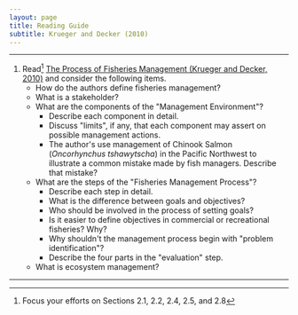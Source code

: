 ```yaml
---
layout: page
title: Reading Guide
subtitle: Krueger and Decker (2010)
---
```


----

1. Read[^1] [The Process of Fisheries Management (Krueger and Decker, 2010)](KruegerDecker_2010_Process.pdf) and consider the following items.
    * How do the authors define fisheries management?
    * What is a stakeholder?
    * What are the components of the "Management Environment"?
        * Describe each component in detail.
        * Discuss "limits", if any, that each component may assert on possible management actions.
        * The author's use management of Chinook Salmon (*Oncorhynchus tshawytscha*) in the Pacific Northwest to illustrate a common mistake made by fish managers.  Describe that mistake?
    * What are the steps of the "Fisheries Management Process"?
        * Describe each step in detail.
        * What is the difference between goals and objectives?
        * Who should be involved in the process of setting goals?
        * Is it easier to define objectives in commercial or recreational fisheries?  Why?
        * Why shouldn't the management process begin with "problem identification"?
        * Describe the four parts in the "evaluation" step.
    * What is ecosystem management?

----
[^1]: Focus your efforts on Sections 2.1, 2.2, 2.4, 2.5, and 2.8
